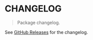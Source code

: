 # CHANGELOG

> Package changelog.

See [GitHub Releases](https://github.com/stdlib-js/stats-base-dists-frechet-mean/releases) for the changelog.